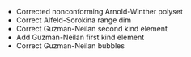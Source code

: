 - Corrected nonconforming Arnold-Winther polyset
- Correct Alfeld-Sorokina range dim
- Correct Guzman-Neilan second kind element
- Add Guzman-Neilan first kind element
- Correct Guzman-Neilan bubbles
